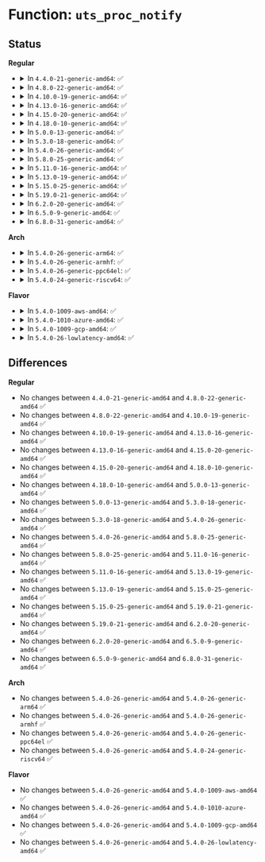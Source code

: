 # Function: <code>uts_proc_notify</code>

## Status
<b>Regular</b>
<ul>
<li>
<details>
<summary>In <code>4.4.0-21-generic-amd64</code>: ✅</summary>

```c
void uts_proc_notify(enum uts_proc proc)
```

```json
{
  "name": "uts_proc_notify",
  "collision_type": "Unique Global",
  "inline_type": "No",
  "funcs": [
    {
      "addr": 18446744071580147152,
      "name": "uts_proc_notify",
      "external": true,
      "loc": "kernel/utsname_sysctl.c:124",
      "file": "kernel/utsname_sysctl.c",
      "inline": "seen, unknown",
      "caller_inline": [],
      "caller_func": [
        "kernel/sys.c:SyS_sethostname",
        "kernel/sys.c:SyS_setdomainname"
      ]
    }
  ],
  "symbols": [
    {
      "addr": 18446744071580147152,
      "name": "uts_proc_notify",
      "section": ".text",
      "bind": "STB_GLOBAL",
      "size": 29
    }
  ]
}
```
</details>
</li>
<li>
<details>
<summary>In <code>4.8.0-22-generic-amd64</code>: ✅</summary>

```c
void uts_proc_notify(enum uts_proc proc)
```

```json
{
  "name": "uts_proc_notify",
  "collision_type": "Unique Global",
  "inline_type": "No",
  "funcs": [
    {
      "addr": 18446744071580181472,
      "name": "uts_proc_notify",
      "external": true,
      "loc": "kernel/utsname_sysctl.c:124",
      "file": "kernel/utsname_sysctl.c",
      "inline": "seen, unknown",
      "caller_inline": [],
      "caller_func": [
        "kernel/sys.c:SyS_setdomainname",
        "kernel/sys.c:SyS_sethostname"
      ]
    }
  ],
  "symbols": [
    {
      "addr": 18446744071580181472,
      "name": "uts_proc_notify",
      "section": ".text",
      "bind": "STB_GLOBAL",
      "size": 29
    }
  ]
}
```
</details>
</li>
<li>
<details>
<summary>In <code>4.10.0-19-generic-amd64</code>: ✅</summary>

```c
void uts_proc_notify(enum uts_proc proc)
```

```json
{
  "name": "uts_proc_notify",
  "collision_type": "Unique Global",
  "inline_type": "No",
  "funcs": [
    {
      "addr": 18446744071580221984,
      "name": "uts_proc_notify",
      "external": true,
      "loc": "kernel/utsname_sysctl.c:124",
      "file": "kernel/utsname_sysctl.c",
      "inline": "seen, unknown",
      "caller_inline": [],
      "caller_func": [
        "kernel/sys.c:SyS_setdomainname",
        "kernel/sys.c:SyS_sethostname"
      ]
    }
  ],
  "symbols": [
    {
      "addr": 18446744071580221984,
      "name": "uts_proc_notify",
      "section": ".text",
      "bind": "STB_GLOBAL",
      "size": 29
    }
  ]
}
```
</details>
</li>
<li>
<details>
<summary>In <code>4.13.0-16-generic-amd64</code>: ✅</summary>

```c
void uts_proc_notify(enum uts_proc proc)
```

```json
{
  "name": "uts_proc_notify",
  "collision_type": "Unique Global",
  "inline_type": "No",
  "funcs": [
    {
      "addr": 18446744071580231744,
      "name": "uts_proc_notify",
      "external": true,
      "loc": "kernel/utsname_sysctl.c:125",
      "file": "kernel/utsname_sysctl.c",
      "inline": "seen, unknown",
      "caller_inline": [],
      "caller_func": [
        "kernel/sys.c:SyS_setdomainname",
        "kernel/sys.c:SyS_sethostname"
      ]
    }
  ],
  "symbols": [
    {
      "addr": 18446744071580231744,
      "name": "uts_proc_notify",
      "section": ".text",
      "bind": "STB_GLOBAL",
      "size": 29
    }
  ]
}
```
</details>
</li>
<li>
<details>
<summary>In <code>4.15.0-20-generic-amd64</code>: ✅</summary>

```c
void uts_proc_notify(enum uts_proc proc)
```

```json
{
  "name": "uts_proc_notify",
  "collision_type": "Unique Global",
  "inline_type": "No",
  "funcs": [
    {
      "addr": 18446744071580283008,
      "name": "uts_proc_notify",
      "external": true,
      "loc": "kernel/utsname_sysctl.c:125",
      "file": "kernel/utsname_sysctl.c",
      "inline": "seen, unknown",
      "caller_inline": [],
      "caller_func": [
        "kernel/sys.c:SyS_setdomainname",
        "kernel/sys.c:SyS_sethostname"
      ]
    }
  ],
  "symbols": [
    {
      "addr": 18446744071580283008,
      "name": "uts_proc_notify",
      "section": ".text",
      "bind": "STB_GLOBAL",
      "size": 29
    }
  ]
}
```
</details>
</li>
<li>
<details>
<summary>In <code>4.18.0-10-generic-amd64</code>: ✅</summary>

```c
void uts_proc_notify(enum uts_proc proc)
```

```json
{
  "name": "uts_proc_notify",
  "collision_type": "Unique Global",
  "inline_type": "No",
  "funcs": [
    {
      "addr": 18446744071580344368,
      "name": "uts_proc_notify",
      "external": true,
      "loc": "kernel/utsname_sysctl.c:134",
      "file": "kernel/utsname_sysctl.c",
      "inline": "seen, unknown",
      "caller_inline": [],
      "caller_func": [
        "kernel/sys.c:__ia32_sys_setdomainname",
        "kernel/sys.c:__x64_sys_setdomainname",
        "kernel/sys.c:__ia32_sys_sethostname",
        "kernel/sys.c:__x64_sys_sethostname"
      ]
    }
  ],
  "symbols": [
    {
      "addr": 18446744071580344368,
      "name": "uts_proc_notify",
      "section": ".text",
      "bind": "STB_GLOBAL",
      "size": 29
    }
  ]
}
```
</details>
</li>
<li>
<details>
<summary>In <code>5.0.0-13-generic-amd64</code>: ✅</summary>

```c
void uts_proc_notify(enum uts_proc proc)
```

```json
{
  "name": "uts_proc_notify",
  "collision_type": "Unique Global",
  "inline_type": "No",
  "funcs": [
    {
      "addr": 18446744071580400240,
      "name": "uts_proc_notify",
      "external": true,
      "loc": "kernel/utsname_sysctl.c:134",
      "file": "kernel/utsname_sysctl.c",
      "inline": "seen, unknown",
      "caller_inline": [],
      "caller_func": [
        "kernel/sys.c:__ia32_sys_setdomainname",
        "kernel/sys.c:__x64_sys_setdomainname",
        "kernel/sys.c:__ia32_sys_sethostname",
        "kernel/sys.c:__x64_sys_sethostname"
      ]
    }
  ],
  "symbols": [
    {
      "addr": 18446744071580400240,
      "name": "uts_proc_notify",
      "section": ".text",
      "bind": "STB_GLOBAL",
      "size": 29
    }
  ]
}
```
</details>
</li>
<li>
<details>
<summary>In <code>5.3.0-18-generic-amd64</code>: ✅</summary>

```c
void uts_proc_notify(enum uts_proc proc)
```

```json
{
  "name": "uts_proc_notify",
  "collision_type": "Unique Global",
  "inline_type": "No",
  "funcs": [
    {
      "addr": 18446744071580453008,
      "name": "uts_proc_notify",
      "external": true,
      "loc": "kernel/utsname_sysctl.c:130",
      "file": "kernel/utsname_sysctl.c",
      "inline": "seen, unknown",
      "caller_inline": [],
      "caller_func": [
        "kernel/sys.c:__ia32_sys_setdomainname",
        "kernel/sys.c:__x64_sys_setdomainname",
        "kernel/sys.c:__ia32_sys_sethostname",
        "kernel/sys.c:__x64_sys_sethostname"
      ]
    }
  ],
  "symbols": [
    {
      "addr": 18446744071580453008,
      "name": "uts_proc_notify",
      "section": ".text",
      "bind": "STB_GLOBAL",
      "size": 29
    }
  ]
}
```
</details>
</li>
<li>
<details>
<summary>In <code>5.4.0-26-generic-amd64</code>: ✅</summary>

```c
void uts_proc_notify(enum uts_proc proc)
```

```json
{
  "name": "uts_proc_notify",
  "collision_type": "Unique Global",
  "inline_type": "No",
  "funcs": [
    {
      "addr": 18446744071580501968,
      "name": "uts_proc_notify",
      "external": true,
      "loc": "kernel/utsname_sysctl.c:130",
      "file": "kernel/utsname_sysctl.c",
      "inline": "seen, unknown",
      "caller_inline": [],
      "caller_func": [
        "kernel/sys.c:__ia32_sys_setdomainname",
        "kernel/sys.c:__x64_sys_setdomainname",
        "kernel/sys.c:__ia32_sys_sethostname",
        "kernel/sys.c:__x64_sys_sethostname"
      ]
    }
  ],
  "symbols": [
    {
      "addr": 18446744071580501968,
      "name": "uts_proc_notify",
      "section": ".text",
      "bind": "STB_GLOBAL",
      "size": 29
    }
  ]
}
```
</details>
</li>
<li>
<details>
<summary>In <code>5.8.0-25-generic-amd64</code>: ✅</summary>

```c
void uts_proc_notify(enum uts_proc proc)
```

```json
{
  "name": "uts_proc_notify",
  "collision_type": "Unique Global",
  "inline_type": "No",
  "funcs": [
    {
      "addr": 18446744071580588112,
      "name": "uts_proc_notify",
      "external": true,
      "loc": "kernel/utsname_sysctl.c:130",
      "file": "kernel/utsname_sysctl.c",
      "inline": "seen, unknown",
      "caller_inline": [],
      "caller_func": [
        "kernel/sys.c:__ia32_sys_setdomainname",
        "kernel/sys.c:__x64_sys_setdomainname",
        "kernel/sys.c:__ia32_sys_sethostname",
        "kernel/sys.c:__x64_sys_sethostname"
      ]
    }
  ],
  "symbols": [
    {
      "addr": 18446744071580588112,
      "name": "uts_proc_notify",
      "section": ".text",
      "bind": "STB_GLOBAL",
      "size": 29
    }
  ]
}
```
</details>
</li>
<li>
<details>
<summary>In <code>5.11.0-16-generic-amd64</code>: ✅</summary>

```c
void uts_proc_notify(enum uts_proc proc)
```

```json
{
  "name": "uts_proc_notify",
  "collision_type": "Unique Global",
  "inline_type": "No",
  "funcs": [
    {
      "addr": 18446744071580577392,
      "name": "uts_proc_notify",
      "external": true,
      "loc": "kernel/utsname_sysctl.c:130",
      "file": "kernel/utsname_sysctl.c",
      "inline": "seen, unknown",
      "caller_inline": [],
      "caller_func": [
        "kernel/sys.c:__ia32_sys_setdomainname",
        "kernel/sys.c:__x64_sys_setdomainname",
        "kernel/sys.c:__ia32_sys_sethostname",
        "kernel/sys.c:__x64_sys_sethostname"
      ]
    }
  ],
  "symbols": [
    {
      "addr": 18446744071580577392,
      "name": "uts_proc_notify",
      "section": ".text",
      "bind": "STB_GLOBAL",
      "size": 29
    }
  ]
}
```
</details>
</li>
<li>
<details>
<summary>In <code>5.13.0-19-generic-amd64</code>: ✅</summary>

```c
void uts_proc_notify(enum uts_proc proc)
```

```json
{
  "name": "uts_proc_notify",
  "collision_type": "Unique Global",
  "inline_type": "No",
  "funcs": [
    {
      "addr": 18446744071580580272,
      "name": "uts_proc_notify",
      "external": true,
      "loc": "kernel/utsname_sysctl.c:130",
      "file": "kernel/utsname_sysctl.c",
      "inline": "seen, unknown",
      "caller_inline": [],
      "caller_func": [
        "kernel/sys.c:__ia32_sys_setdomainname",
        "kernel/sys.c:__x64_sys_setdomainname",
        "kernel/sys.c:__ia32_sys_sethostname",
        "kernel/sys.c:__x64_sys_sethostname"
      ]
    }
  ],
  "symbols": [
    {
      "addr": 18446744071580580272,
      "name": "uts_proc_notify",
      "section": ".text",
      "bind": "STB_GLOBAL",
      "size": 29
    }
  ]
}
```
</details>
</li>
<li>
<details>
<summary>In <code>5.15.0-25-generic-amd64</code>: ✅</summary>

```c
void uts_proc_notify(enum uts_proc proc)
```

```json
{
  "name": "uts_proc_notify",
  "collision_type": "Unique Global",
  "inline_type": "No",
  "funcs": [
    {
      "addr": 18446744071580750592,
      "name": "uts_proc_notify",
      "external": true,
      "loc": "kernel/utsname_sysctl.c:130",
      "file": "kernel/utsname_sysctl.c",
      "inline": "seen, unknown",
      "caller_inline": [],
      "caller_func": [
        "kernel/sys.c:__ia32_sys_setdomainname",
        "kernel/sys.c:__x64_sys_setdomainname",
        "kernel/sys.c:__ia32_sys_sethostname",
        "kernel/sys.c:__x64_sys_sethostname"
      ]
    }
  ],
  "symbols": [
    {
      "addr": 18446744071580750592,
      "name": "uts_proc_notify",
      "section": ".text",
      "bind": "STB_GLOBAL",
      "size": 56
    }
  ]
}
```
</details>
</li>
<li>
<details>
<summary>In <code>5.19.0-21-generic-amd64</code>: ✅</summary>

```c
void uts_proc_notify(enum uts_proc proc)
```

```json
{
  "name": "uts_proc_notify",
  "collision_type": "Unique Global",
  "inline_type": "No",
  "funcs": [
    {
      "addr": 18446744071580964992,
      "name": "uts_proc_notify",
      "external": true,
      "loc": "kernel/utsname_sysctl.c:130",
      "file": "kernel/utsname_sysctl.c",
      "inline": "seen, unknown",
      "caller_inline": [],
      "caller_func": [
        "kernel/sys.c:__ia32_sys_setdomainname",
        "kernel/sys.c:__x64_sys_setdomainname",
        "kernel/sys.c:__ia32_sys_sethostname",
        "kernel/sys.c:__x64_sys_sethostname"
      ]
    }
  ],
  "symbols": [
    {
      "addr": 18446744071580964992,
      "name": "uts_proc_notify",
      "section": ".text",
      "bind": "STB_GLOBAL",
      "size": 64
    }
  ]
}
```
</details>
</li>
<li>
<details>
<summary>In <code>6.2.0-20-generic-amd64</code>: ✅</summary>

```c
void uts_proc_notify(enum uts_proc proc)
```

```json
{
  "name": "uts_proc_notify",
  "collision_type": "Unique Global",
  "inline_type": "No",
  "funcs": [
    {
      "addr": 18446744071581260272,
      "name": "uts_proc_notify",
      "external": true,
      "loc": "kernel/utsname_sysctl.c:140",
      "file": "kernel/utsname_sysctl.c",
      "inline": "seen, unknown",
      "caller_inline": [],
      "caller_func": [
        "kernel/sys.c:__ia32_sys_setdomainname",
        "kernel/sys.c:__x64_sys_setdomainname",
        "kernel/sys.c:__ia32_sys_sethostname",
        "kernel/sys.c:__x64_sys_sethostname"
      ]
    }
  ],
  "symbols": [
    {
      "addr": 18446744071581260272,
      "name": "uts_proc_notify",
      "section": ".text",
      "bind": "STB_GLOBAL",
      "size": 64
    }
  ]
}
```
</details>
</li>
<li>
<details>
<summary>In <code>6.5.0-9-generic-amd64</code>: ✅</summary>

```c
void uts_proc_notify(enum uts_proc proc)
```

```json
{
  "name": "uts_proc_notify",
  "collision_type": "Unique Global",
  "inline_type": "No",
  "funcs": [
    {
      "addr": 18446744071581355376,
      "name": "uts_proc_notify",
      "external": true,
      "loc": "kernel/utsname_sysctl.c:131",
      "file": "kernel/utsname_sysctl.c",
      "inline": "seen, unknown",
      "caller_inline": [],
      "caller_func": [
        "kernel/sys.c:__ia32_sys_setdomainname",
        "kernel/sys.c:__x64_sys_setdomainname",
        "kernel/sys.c:__ia32_sys_sethostname",
        "kernel/sys.c:__x64_sys_sethostname"
      ]
    }
  ],
  "symbols": [
    {
      "addr": 18446744071581355376,
      "name": "uts_proc_notify",
      "section": ".text",
      "bind": "STB_GLOBAL",
      "size": 64
    }
  ]
}
```
</details>
</li>
<li>
<details>
<summary>In <code>6.8.0-31-generic-amd64</code>: ✅</summary>

```c
void uts_proc_notify(enum uts_proc proc)
```

```json
{
  "name": "uts_proc_notify",
  "collision_type": "Unique Global",
  "inline_type": "No",
  "funcs": [
    {
      "addr": 18446744071581461392,
      "name": "uts_proc_notify",
      "external": true,
      "loc": "kernel/utsname_sysctl.c:131",
      "file": "kernel/utsname_sysctl.c",
      "inline": "seen, unknown",
      "caller_inline": [],
      "caller_func": [
        "kernel/sys.c:__ia32_sys_setdomainname",
        "kernel/sys.c:__x64_sys_setdomainname",
        "kernel/sys.c:__ia32_sys_sethostname",
        "kernel/sys.c:__x64_sys_sethostname"
      ]
    }
  ],
  "symbols": [
    {
      "addr": 18446744071581461392,
      "name": "uts_proc_notify",
      "section": ".text",
      "bind": "STB_GLOBAL",
      "size": 64
    }
  ]
}
```
</details>
</li>
</ul>
<b>Arch</b>
<ul>
<li>
<details>
<summary>In <code>5.4.0-26-generic-arm64</code>: ✅</summary>

```c
void uts_proc_notify(enum uts_proc proc)
```

```json
{
  "name": "uts_proc_notify",
  "collision_type": "Unique Global",
  "inline_type": "No",
  "funcs": [
    {
      "addr": 18446603336491780056,
      "name": "uts_proc_notify",
      "external": true,
      "loc": "kernel/utsname_sysctl.c:130",
      "file": "kernel/utsname_sysctl.c",
      "inline": "seen, unknown",
      "caller_inline": [],
      "caller_func": [
        "kernel/sys.c:__arm64_sys_setdomainname",
        "kernel/sys.c:__arm64_sys_sethostname"
      ]
    }
  ],
  "symbols": [
    {
      "addr": 18446603336491780056,
      "name": "uts_proc_notify",
      "section": ".text",
      "bind": "STB_GLOBAL",
      "size": 60
    }
  ]
}
```
</details>
</li>
<li>
<details>
<summary>In <code>5.4.0-26-generic-armhf</code>: ✅</summary>

```c
void uts_proc_notify(enum uts_proc proc)
```

```json
{
  "name": "uts_proc_notify",
  "collision_type": "Unique Global",
  "inline_type": "No",
  "funcs": [
    {
      "addr": 3225727456,
      "name": "uts_proc_notify",
      "external": true,
      "loc": "kernel/utsname_sysctl.c:130",
      "file": "kernel/utsname_sysctl.c",
      "inline": "seen, unknown",
      "caller_inline": [],
      "caller_func": [
        "kernel/sys.c:__se_sys_setdomainname",
        "kernel/sys.c:__se_sys_sethostname"
      ]
    }
  ],
  "symbols": [
    {
      "addr": 3225727456,
      "name": "uts_proc_notify",
      "section": ".text",
      "bind": "STB_GLOBAL",
      "size": 48
    }
  ]
}
```
</details>
</li>
<li>
<details>
<summary>In <code>5.4.0-26-generic-ppc64el</code>: ✅</summary>

```c
void uts_proc_notify(enum uts_proc proc)
```

```json
{
  "name": "uts_proc_notify",
  "collision_type": "Unique Global",
  "inline_type": "No",
  "funcs": [
    {
      "addr": 13835058055284827184,
      "name": "uts_proc_notify",
      "external": true,
      "loc": "kernel/utsname_sysctl.c:130",
      "file": "kernel/utsname_sysctl.c",
      "inline": "seen, unknown",
      "caller_inline": [],
      "caller_func": [
        "kernel/sys.c:__se_sys_setdomainname",
        "kernel/sys.c:__se_sys_sethostname"
      ]
    }
  ],
  "symbols": [
    {
      "addr": 13835058055284827184,
      "name": "uts_proc_notify",
      "section": ".text",
      "bind": "STB_GLOBAL",
      "size": 72
    }
  ]
}
```
</details>
</li>
<li>
<details>
<summary>In <code>5.4.0-24-generic-riscv64</code>: ✅</summary>

```c
void uts_proc_notify(enum uts_proc proc)
```

```json
{
  "name": "uts_proc_notify",
  "collision_type": "Unique Global",
  "inline_type": "No",
  "funcs": [
    {
      "addr": 18446743936272096122,
      "name": "uts_proc_notify",
      "external": true,
      "loc": "kernel/utsname_sysctl.c:130",
      "file": "kernel/utsname_sysctl.c",
      "inline": "seen, unknown",
      "caller_inline": [],
      "caller_func": [
        "kernel/sys.c:__se_sys_setdomainname",
        "kernel/sys.c:__se_sys_sethostname"
      ]
    }
  ],
  "symbols": [
    {
      "addr": 18446743936272096122,
      "name": "uts_proc_notify",
      "section": ".text",
      "bind": "STB_GLOBAL",
      "size": 56
    }
  ]
}
```
</details>
</li>
</ul>
<b>Flavor</b>
<ul>
<li>
<details>
<summary>In <code>5.4.0-1009-aws-amd64</code>: ✅</summary>

```c
void uts_proc_notify(enum uts_proc proc)
```

```json
{
  "name": "uts_proc_notify",
  "collision_type": "Unique Global",
  "inline_type": "No",
  "funcs": [
    {
      "addr": 18446744071580470768,
      "name": "uts_proc_notify",
      "external": true,
      "loc": "kernel/utsname_sysctl.c:130",
      "file": "kernel/utsname_sysctl.c",
      "inline": "seen, unknown",
      "caller_inline": [],
      "caller_func": [
        "kernel/sys.c:__ia32_sys_setdomainname",
        "kernel/sys.c:__x64_sys_setdomainname",
        "kernel/sys.c:__ia32_sys_sethostname",
        "kernel/sys.c:__x64_sys_sethostname"
      ]
    }
  ],
  "symbols": [
    {
      "addr": 18446744071580470768,
      "name": "uts_proc_notify",
      "section": ".text",
      "bind": "STB_GLOBAL",
      "size": 29
    }
  ]
}
```
</details>
</li>
<li>
<details>
<summary>In <code>5.4.0-1010-azure-amd64</code>: ✅</summary>

```c
void uts_proc_notify(enum uts_proc proc)
```

```json
{
  "name": "uts_proc_notify",
  "collision_type": "Unique Global",
  "inline_type": "No",
  "funcs": [
    {
      "addr": 18446744071580417744,
      "name": "uts_proc_notify",
      "external": true,
      "loc": "kernel/utsname_sysctl.c:130",
      "file": "kernel/utsname_sysctl.c",
      "inline": "seen, unknown",
      "caller_inline": [],
      "caller_func": [
        "kernel/sys.c:__ia32_sys_setdomainname",
        "kernel/sys.c:__x64_sys_setdomainname",
        "kernel/sys.c:__ia32_sys_sethostname",
        "kernel/sys.c:__x64_sys_sethostname"
      ]
    }
  ],
  "symbols": [
    {
      "addr": 18446744071580417744,
      "name": "uts_proc_notify",
      "section": ".text",
      "bind": "STB_GLOBAL",
      "size": 29
    }
  ]
}
```
</details>
</li>
<li>
<details>
<summary>In <code>5.4.0-1009-gcp-amd64</code>: ✅</summary>

```c
void uts_proc_notify(enum uts_proc proc)
```

```json
{
  "name": "uts_proc_notify",
  "collision_type": "Unique Global",
  "inline_type": "No",
  "funcs": [
    {
      "addr": 18446744071580462016,
      "name": "uts_proc_notify",
      "external": true,
      "loc": "kernel/utsname_sysctl.c:130",
      "file": "kernel/utsname_sysctl.c",
      "inline": "seen, unknown",
      "caller_inline": [],
      "caller_func": [
        "kernel/sys.c:__ia32_sys_setdomainname",
        "kernel/sys.c:__x64_sys_setdomainname",
        "kernel/sys.c:__ia32_sys_sethostname",
        "kernel/sys.c:__x64_sys_sethostname"
      ]
    }
  ],
  "symbols": [
    {
      "addr": 18446744071580462016,
      "name": "uts_proc_notify",
      "section": ".text",
      "bind": "STB_GLOBAL",
      "size": 29
    }
  ]
}
```
</details>
</li>
<li>
<details>
<summary>In <code>5.4.0-26-lowlatency-amd64</code>: ✅</summary>

```c
void uts_proc_notify(enum uts_proc proc)
```

```json
{
  "name": "uts_proc_notify",
  "collision_type": "Unique Global",
  "inline_type": "No",
  "funcs": [
    {
      "addr": 18446744071580517680,
      "name": "uts_proc_notify",
      "external": true,
      "loc": "kernel/utsname_sysctl.c:130",
      "file": "kernel/utsname_sysctl.c",
      "inline": "seen, unknown",
      "caller_inline": [],
      "caller_func": [
        "kernel/sys.c:__ia32_sys_setdomainname",
        "kernel/sys.c:__x64_sys_setdomainname",
        "kernel/sys.c:__ia32_sys_sethostname",
        "kernel/sys.c:__x64_sys_sethostname"
      ]
    }
  ],
  "symbols": [
    {
      "addr": 18446744071580517680,
      "name": "uts_proc_notify",
      "section": ".text",
      "bind": "STB_GLOBAL",
      "size": 29
    }
  ]
}
```
</details>
</li>
</ul>

## Differences
<b>Regular</b>
<ul>
<li>
No changes between <code>4.4.0-21-generic-amd64</code> and <code>4.8.0-22-generic-amd64</code> ✅
</li>
<li>
No changes between <code>4.8.0-22-generic-amd64</code> and <code>4.10.0-19-generic-amd64</code> ✅
</li>
<li>
No changes between <code>4.10.0-19-generic-amd64</code> and <code>4.13.0-16-generic-amd64</code> ✅
</li>
<li>
No changes between <code>4.13.0-16-generic-amd64</code> and <code>4.15.0-20-generic-amd64</code> ✅
</li>
<li>
No changes between <code>4.15.0-20-generic-amd64</code> and <code>4.18.0-10-generic-amd64</code> ✅
</li>
<li>
No changes between <code>4.18.0-10-generic-amd64</code> and <code>5.0.0-13-generic-amd64</code> ✅
</li>
<li>
No changes between <code>5.0.0-13-generic-amd64</code> and <code>5.3.0-18-generic-amd64</code> ✅
</li>
<li>
No changes between <code>5.3.0-18-generic-amd64</code> and <code>5.4.0-26-generic-amd64</code> ✅
</li>
<li>
No changes between <code>5.4.0-26-generic-amd64</code> and <code>5.8.0-25-generic-amd64</code> ✅
</li>
<li>
No changes between <code>5.8.0-25-generic-amd64</code> and <code>5.11.0-16-generic-amd64</code> ✅
</li>
<li>
No changes between <code>5.11.0-16-generic-amd64</code> and <code>5.13.0-19-generic-amd64</code> ✅
</li>
<li>
No changes between <code>5.13.0-19-generic-amd64</code> and <code>5.15.0-25-generic-amd64</code> ✅
</li>
<li>
No changes between <code>5.15.0-25-generic-amd64</code> and <code>5.19.0-21-generic-amd64</code> ✅
</li>
<li>
No changes between <code>5.19.0-21-generic-amd64</code> and <code>6.2.0-20-generic-amd64</code> ✅
</li>
<li>
No changes between <code>6.2.0-20-generic-amd64</code> and <code>6.5.0-9-generic-amd64</code> ✅
</li>
<li>
No changes between <code>6.5.0-9-generic-amd64</code> and <code>6.8.0-31-generic-amd64</code> ✅
</li>
</ul>
<b>Arch</b>
<ul>
<li>
No changes between <code>5.4.0-26-generic-amd64</code> and <code>5.4.0-26-generic-arm64</code> ✅
</li>
<li>
No changes between <code>5.4.0-26-generic-amd64</code> and <code>5.4.0-26-generic-armhf</code> ✅
</li>
<li>
No changes between <code>5.4.0-26-generic-amd64</code> and <code>5.4.0-26-generic-ppc64el</code> ✅
</li>
<li>
No changes between <code>5.4.0-26-generic-amd64</code> and <code>5.4.0-24-generic-riscv64</code> ✅
</li>
</ul>
<b>Flavor</b>
<ul>
<li>
No changes between <code>5.4.0-26-generic-amd64</code> and <code>5.4.0-1009-aws-amd64</code> ✅
</li>
<li>
No changes between <code>5.4.0-26-generic-amd64</code> and <code>5.4.0-1010-azure-amd64</code> ✅
</li>
<li>
No changes between <code>5.4.0-26-generic-amd64</code> and <code>5.4.0-1009-gcp-amd64</code> ✅
</li>
<li>
No changes between <code>5.4.0-26-generic-amd64</code> and <code>5.4.0-26-lowlatency-amd64</code> ✅
</li>
</ul>

